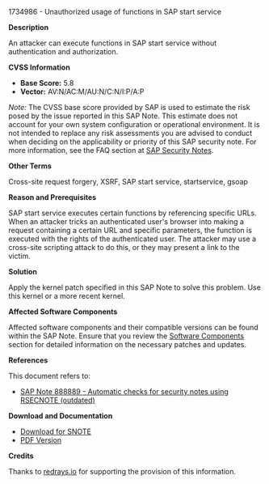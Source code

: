1734986 - Unauthorized usage of functions in SAP start service

**Description**

An attacker can execute functions in SAP start service without authentication and authorization.

**CVSS Information**

- **Base Score:** 5.8
- **Vector:** AV:N/AC:M/AU:N/C:N/I:P/A:P

*Note:* The CVSS base score provided by SAP is used to estimate the risk posed by the issue reported in this SAP Note. This estimate does not account for your own system configuration or operational environment. It is not intended to replace any risk assessments you are advised to conduct when deciding on the applicability or priority of this SAP security note. For more information, see the FAQ section at [SAP Security Notes](https://service.sap.com/securitynotes/).

**Other Terms**

Cross-site request forgery, XSRF, SAP start service, startservice, gsoap

**Reason and Prerequisites**

SAP start service executes certain functions by referencing specific URLs. When an attacker tricks an authenticated user's browser into making a request containing a certain URL and specific parameters, the function is executed with the rights of the authenticated user. The attacker may use a cross-site scripting attack to do this, or they may present a link to the victim.

**Solution**

Apply the kernel patch specified in this SAP Note to solve this problem. Use this kernel or a more recent kernel.

**Affected Software Components**

Affected software components and their compatible versions can be found within the SAP Note. Ensure that you review the [Software Components](https://me.sap.com/notes/0001734986) section for detailed information on the necessary patches and updates.

**References**

This document refers to:

- [SAP Note 888889 - Automatic checks for security notes using RSECNOTE (outdated)](https://me.sap.com/notes/888889)

**Download and Documentation**

- [Download for SNOTE](https://notesdownloads.sap.com/note/0040000017461352017)
- [PDF Version](https://userapps.support.sap.com/sap/support/sfm/notes/print/0001734986?language=en-US&token=1B18249DDADD902703AC29144C2F8AA7)

**Credits**

Thanks to [redrays.io](https://redrays.io) for supporting the provision of this information.
